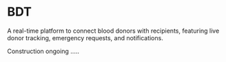 # BDT
 A real-time platform to connect blood donors with recipients, featuring live donor tracking, emergency requests, and notifications.

Construction ongoing .....
